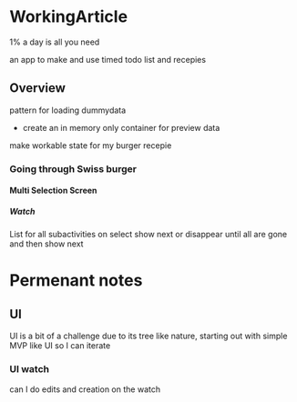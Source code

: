 # WorkingArticle
1% a day is all you need

an app to make and use timed todo list and recepies


## Overview

pattern for loading dummydata
- create an in memory only container for preview data

make workable state for my burger recepie


### Going through Swiss burger

#### Multi Selection Screen

##### Watch
List for all subactivities on select show next or disappear until all are gone and then show next







# Permenant notes

## UI
UI is a bit of a challenge due to its tree like nature, starting out with 
simple MVP like UI so I can iterate

### UI watch
can I do edits and creation on the watch
